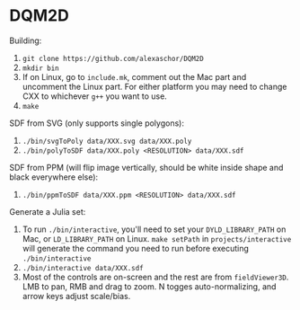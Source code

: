 # DQM2D

Building:
1. `git clone https://github.com/alexaschor/DQM2D`
2. `mkdir bin`
3. If on Linux, go to `include.mk`, comment out the Mac part and uncomment the Linux part. For either platform you may need to change CXX to whichever `g++` you want to use.
4. `make`

SDF from SVG (only supports single polygons):
1. `./bin/svgToPoly data/XXX.svg data/XXX.poly`
2. `./bin/polyToSDF data/XXX.poly <RESOLUTION> data/XXX.sdf`


SDF from PPM (will flip image vertically, should be white inside shape and black everywhere else):
1. `./bin/ppmToSDF data/XXX.ppm <RESOLUTION> data/XXX.sdf`

Generate a Julia set:
1. To run `./bin/interactive`, you'll need to set your `DYLD_LIBRARY_PATH` on Mac, or `LD_LIBRARY_PATH` on Linux. `make setPath` in `projects/interactive` will generate the command you need to run before executing `./bin/interactive`
2. `./bin/interactive data/XXX.sdf`
3. Most of the controls are on-screen and the rest are from `fieldViewer3D`. LMB to pan, RMB and drag to zoom. N togges auto-normalizing, and arrow keys adjust scale/bias.

